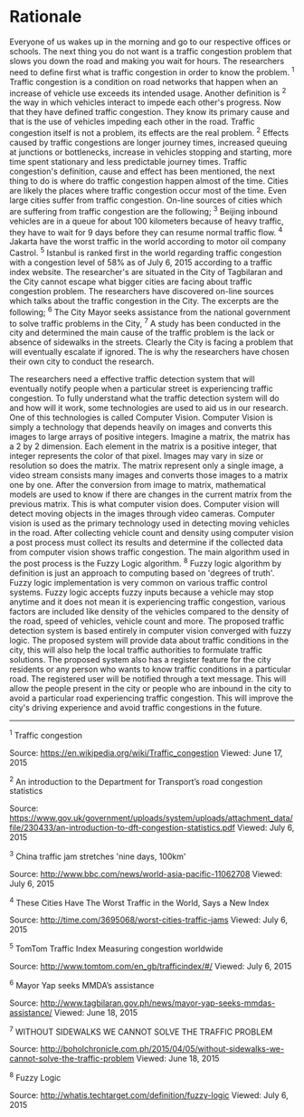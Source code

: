 # Rationale

Everyone of us wakes up in the morning and go to our respective offices or schools.
The next thing you do not want is a traffic congestion problem that slows you down
the road and making you wait for hours. The researchers need to define first what is
traffic congestion in order to know the problem. <sup>1</sup> Traffic congestion is a
condition on road networks that happen when an increase of vehicle use exceeds its
intended usage. Another definition is <sup>2</sup> the way in which vehicles interact
to impede each other's progress. Now that they have defined traffic congestion. They
know its primary cause and that is the use of vehicles impeding each other in the road.
Traffic congestion itself is not a problem, its effects are the real problem. <sup>2</sup>
Effects caused by traffic congestions are longer journey times, increased queuing at
junctions or bottlenecks, increase in vehicles stopping and starting, more
time spent stationary and less predictable journey times. Traffic congestion's definition,
cause and effect has been mentioned, the next thing to do is where do traffic congestion
happen almost of the time. Cities are likely the places where traffic
congestion occur most of the time. Even large cities suffer from traffic congestion.
On-line sources of cities which are suffering from traffic congestion are the following;
<sup>3</sup> Beijing inbound vehicles are in a queue for about 100 kilometers because
of heavy traffic, they have to wait for 9 days before they can resume normal traffic flow.
<sup>4</sup> Jakarta have the worst traffic in the world according to motor oil company
Castrol. <sup>5</sup> Istanbul is ranked first in the world regarding traffic congestion
with a congestion level of 58% as of July 6, 2015 according to a traffic index website.
The researcher's are situated in the City of Tagbilaran and the City cannot escape what
bigger cities are facing about traffic congestion problem. The researchers have discovered
on-line sources which talks about the traffic congestion in the City. The excerpts are the
following; <sup>6</sup> The City Mayor seeks assistance from the national government to
solve traffic problems in the City, <sup>7</sup> A study has been conducted in the city
and determined the main cause of the traffic problem is the lack or absence of sidewalks
in the streets. Clearly the City is facing a problem that will eventually escalate if ignored.
The is why the researchers have chosen their own city to conduct the research.

The researchers need a effective traffic detection system that will eventually notify people
when a particular street is experiencing traffic congestion. To fully understand what the traffic
detection system will do and how will it work, some technologies are used to aid us in our
research. One of this technologies is called Computer Vision. Computer Vision is simply a
technology that depends heavily on images and converts this images to large arrays of positive integers.
Imagine a matrix, the matrix has a 2 by 2 dimension. Each element in the matrix is a positive integer,
that integer represents the color of that pixel. Images may vary in size or resolution so does the
matrix. The matrix represent only a single image, a video stream consists many images and converts
those images to a matrix one by one. After the conversion from image to matrix, mathematical models
are used to know if there are changes in the current matrix from the previous matrix. This is what
computer vision does. Computer vision will detect moving objects in the images through video cameras.
Computer vision is used as the primary technology used in detecting moving vehicles in the road.
After collecting vehicle count and density using computer vision a post process must collect its
results and determine if the collected data from computer vision shows traffic congestion. The main
algorithm used in the post process is the Fuzzy Logic algorithm. <sup>8</sup> Fuzzy logic algorithm
by definition is just an approach to computing based on 'degrees of truth'. Fuzzy logic implementation
is very common on various traffic control systems. Fuzzy logic accepts fuzzy inputs because a vehicle
may stop anytime and it does not mean it is experiencing traffic congestion, various factors are included
like density of the vehicles compared to the density of the road, speed of vehicles, vehicle count and more.
The proposed traffic detection system is based entirely in computer vision converged with fuzzy logic.
The proposed system will provide data about traffic conditions in the city, this will also help the local
traffic authorities to formulate traffic solutions. The proposed system also has a register feature for
the city residents or any person who wants to know traffic conditions in a particular road. The registered
user will be notified through a text message. This will allow the people present in the city
or people who are inbound in the city to avoid a particular road experiencing traffic congestion. This will
improve the city's driving experience and avoid traffic congestions in the future.


---

<sup>1</sup> Traffic congestion

Source: https://en.wikipedia.org/wiki/Traffic_congestion Viewed: June 17, 2015

<sup>2</sup> An introduction to the Department for Transport’s road congestion statistics

Source: https://www.gov.uk/government/uploads/system/uploads/attachment_data/file/230433/an-introduction-to-dft-congestion-statistics.pdf Viewed: July 6, 2015

<sup>3</sup> China traffic jam stretches 'nine days, 100km'

Source: http://www.bbc.com/news/world-asia-pacific-11062708 Viewed: July 6, 2015

<sup>4</sup> These Cities Have The Worst Traffic in the World, Says a New Index

Source: http://time.com/3695068/worst-cities-traffic-jams Viewed: July 6, 2015

<sup>5</sup> TomTom Traffic Index Measuring congestion worldwide

Source: http://www.tomtom.com/en_gb/trafficindex/#/ Viewed: July 6, 2015

<sup>6</sup> Mayor Yap seeks MMDA’s assistance

Source: http://www.tagbilaran.gov.ph/news/mayor-yap-seeks-mmdas-assistance/ Viewed: June 18, 2015

<sup>7</sup> WITHOUT SIDEWALKS WE CANNOT SOLVE THE TRAFFIC PROBLEM

Source: http://boholchronicle.com.ph/2015/04/05/without-sidewalks-we-cannot-solve-the-traffic-problem Viewed: June 18, 2015

<sup>8</sup> Fuzzy Logic

Source: http://whatis.techtarget.com/definition/fuzzy-logic Viewed: July 6, 2015